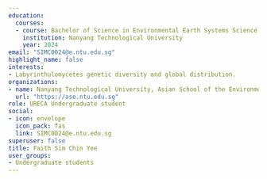 ```yaml
---
education:
  courses:
  - course: Bachelor of Science in Environmental Earth Systems Science
    institution: Nanyang Technological University
    year: 2024
email: "SIMC0024@e.ntu.edu.sg"
highlight_name: false
interests:
- Labyrinthulomycetes genetic diversity and global distribution.
organizations:
- name: Nanyang Technological University, Asian School of the Environment
  url: "https://ase.ntu.edu.sg"
role: URECA Undergraduate student
social:
- icon: envelope
  icon_pack: fas
  link: SIMC0024@e.ntu.edu.sg
superuser: false
title: Faith Sim Chin Yee
user_groups:
- Undergraduate students
---
```

